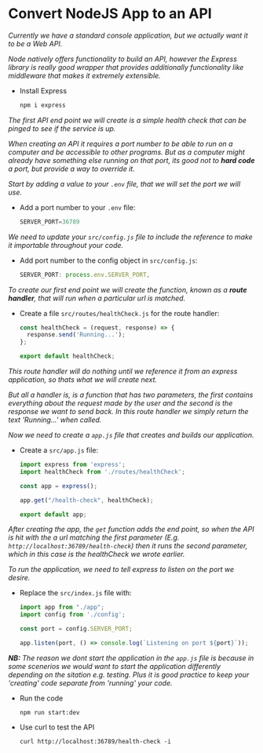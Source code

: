 # Convert NodeJS App to an API

*Currently we have a standard console application, but we actually want it to be a Web API.*

*Node natively offers functionality to build an API, however the Express library is really good wrapper that provides additionally functionality like middleware that makes it extremely extensible.*

- Install Express
  ```bash
  npm i express
  ```

*The first API end point we will create is a simple health check that can be pinged to see if the service is up.*

*When creating an API it requires a port number to be able to run on a computer and be accessible to other programs. But as a computer might already have something else running on that port, its good not to **hard code** a port, but provide a way to override it.*

*Start by adding a value to your `.env` file, that we will set the port we will use.*

- Add a port number to your `.env` file:
  ```js
  SERVER_PORT=36789
  ```

*We need to update your `src/config.js` file to include the reference to make it importable throughout your code.*

- Add port number to the config object in `src/config.js`:
  ```js
  SERVER_PORT: process.env.SERVER_PORT,
  ```

*To create our first end point we will create the function, known as a **route handler**, that will run when a particular url is matched.*

- Create a file `src/routes/healthCheck.js` for the route handler:
  ```js
  const healthCheck = (request, response) => {
  	response.send('Running...');
  };

  export default healthCheck;
  ```

*This route handler will do nothing until we reference it from an express application, so thats what we will create next.*

*But all a handler is, is a function that has two parameters, the first contains everything about the request made by the user and the second is the response we want to send back. In this route handler we simply return the text 'Running...' when called.*

*Now we need to create a `app.js` file that creates and builds our application.*

- Create a `src/app.js` file:
  ```js
  import express from 'express';
  import healthCheck from './routes/healthCheck';

  const app = express();

  app.get("/health-check", healthCheck);

  export default app;
  ```

*After creating the app, the `get` function adds the end point, so when the API is hit with the a url matching the first parameter (E.g. `http://localhost:36789/health-check`) then it runs the second parameter, which in this case is the healthCheck we wrote earlier.*

*To run the application, we need to tell express to listen on the port we desire.*

- Replace the `src/index.js` file with:
  ```js
  import app from "./app";
  import config from './config';

  const port = config.SERVER_PORT;

  app.listen(port, () => console.log(`Listening on port ${port}`));
  ```

***NB:** The reason we dont start the application in the `app.js` file is because in some scenerios we would want to start the application differently depending on the sitation e.g. testing. Plus it is good practice to keep your 'creating' code separate from 'running' your code.*

- Run the code
  ```
  npm run start:dev
  ```

- Use curl to test the API
  ```
  curl http://localhost:36789/health-check -i
  ```